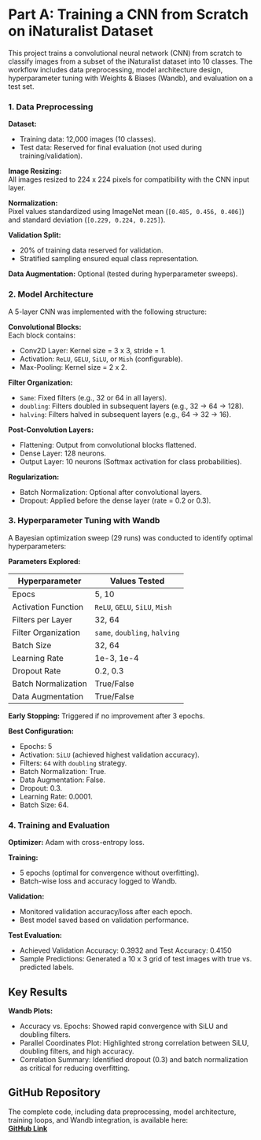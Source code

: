 # Part A: Training a CNN from Scratch on iNaturalist Dataset
 
This project trains a convolutional neural network (CNN) from scratch to classify images from a subset of the iNaturalist dataset into 10 classes. The workflow includes data preprocessing, model architecture design, hyperparameter tuning with Weights & Biases (Wandb), and evaluation on a test set.  

### 1. Data Preprocessing  
**Dataset:**  
- Training data: 12,000 images (10 classes).  
- Test data: Reserved for final evaluation (not used during training/validation).  

**Image Resizing:**  
All images resized to 224 x 224 pixels for compatibility with the CNN input layer.  

**Normalization:**  
Pixel values standardized using ImageNet mean (`[0.485, 0.456, 0.406]`) and standard deviation (`[0.229, 0.224, 0.225]`).  

**Validation Split:**  
- 20% of training data reserved for validation.  
- Stratified sampling ensured equal class representation.  

**Data Augmentation:** Optional (tested during hyperparameter sweeps).  

### 2. Model Architecture  
A 5-layer CNN was implemented with the following structure:

**Convolutional Blocks:**  
Each block contains:  
- Conv2D Layer: Kernel size = 3 x 3, stride = 1.  
- Activation: `ReLU`, `GELU`, `SiLU`, or `Mish` (configurable).  
- Max-Pooling: Kernel size = 2 x 2.  

**Filter Organization:**  
- `Same`: Fixed filters (e.g., 32 or 64 in all layers).  
- `doubling`: Filters doubled in subsequent layers (e.g., 32 → 64 → 128).  
- `halving`: Filters halved in subsequent layers (e.g., 64 → 32 → 16).  

**Post-Convolution Layers:**  
- Flattening: Output from convolutional blocks flattened.  
- Dense Layer: 128 neurons.  
- Output Layer: 10 neurons (Softmax activation for class probabilities).  

**Regularization:**  
- Batch Normalization: Optional after convolutional layers.  
- Dropout: Applied before the dense layer (rate = 0.2 or 0.3).  

### 3. Hyperparameter Tuning with Wandb  
A Bayesian optimization sweep (29 runs) was conducted to identify optimal hyperparameters:

**Parameters Explored:**

| Hyperparameter       | Values Tested                       |
|----------------------|-------------------------------------|
| Epocs                | 5, 10                               |
| Activation Function  | `ReLU`, `GELU`, `SiLU`, `Mish`      |
| Filters per Layer    | 32, 64                              |
| Filter Organization  | `same`, `doubling`, `halving`       |
| Batch Size           | 32, 64                              |
| Learning Rate        | 1e-3, 1e-4                          |
| Dropout Rate         | 0.2, 0.3                            |
| Batch Normalization  | True/False                          |
| Data Augmentation    | True/False                          |

**Early Stopping:** Triggered if no improvement after 3 epochs.

**Best Configuration:**  
- Epochs: 5
- Activation: `SiLU` (achieved highest validation accuracy).  
- Filters: `64` with `doubling` strategy.  
- Batch Normalization: True.
- Data Augmentation: False.
- Dropout: 0.3.  
- Learning Rate: 0.0001.  
- Batch Size: 64.  

### 4. Training and Evaluation  
**Optimizer:** Adam with cross-entropy loss.  

**Training:**  
- 5 epochs (optimal for convergence without overfitting).  
- Batch-wise loss and accuracy logged to Wandb.  

**Validation:**  
- Monitored validation accuracy/loss after each epoch.  
- Best model saved based on validation performance.  

**Test Evaluation:**
- Achieved Validation Accuracy: 0.3932 and Test Accuracy: 0.4150  
- Sample Predictions: Generated a 10 x 3 grid of test images with true vs. predicted labels.  

## Key Results  

**Wandb Plots:**  
- Accuracy vs. Epochs: Showed rapid convergence with SiLU and doubling filters.  
- Parallel Coordinates Plot: Highlighted strong correlation between SiLU, doubling filters, and high accuracy.  
- Correlation Summary: Identified dropout (0.3) and batch normalization as critical for reducing overfitting.

## GitHub Repository  
The complete code, including data preprocessing, model architecture, training loops, and Wandb integration, is available here:  
**[GitHub Link](https://github.com/dassrikrishna/da6401_assignment2/tree/main/partA)**
